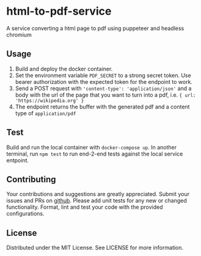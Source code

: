 # html-to-pdf-service

A service converting a html page to pdf using puppeteer and headless chromium

## Usage

1. Build and deploy the docker container.
2. Set the environment variable `PDF_SECRET` to a strong secret token. Use
   bearer authorization with the expected token for the endpoint to work.
3. Send a POST request with `'content-type': 'application/json'` and a body with
   the url of the page that you want to turn into a pdf, i.e.
   `{ url: 'https://wikipedia.org' }`
4. The endpoint returns the buffer with the generated pdf and a content type of
   `application/pdf`

## Test

Build and run the local container with `docker-compose up`. In another terminal,
run `npm test` to run end-2-end tests against the local service entpoint.

## Contributing

Your contributions and suggestions are greatly appreciated. Submit your issues
and PRs on [github](https://github.com/trival/jss-style-helpers). Please add
unit tests for any new or changed functionality. Format, lint and test your code
with the provided configurations.

## License

Distributed under the MIT License. See LICENSE for more information.
